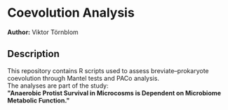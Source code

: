 # Coevolution Analysis

**Author:** Viktor Törnblom

## Description

This repository contains R scripts used to assess breviate–prokaryote coevolution through Mantel tests and PACo analysis.  
The analyses are part of the study:  
**"Anaerobic Protist Survival in Microcosms is Dependent on Microbiome Metabolic Function."**
